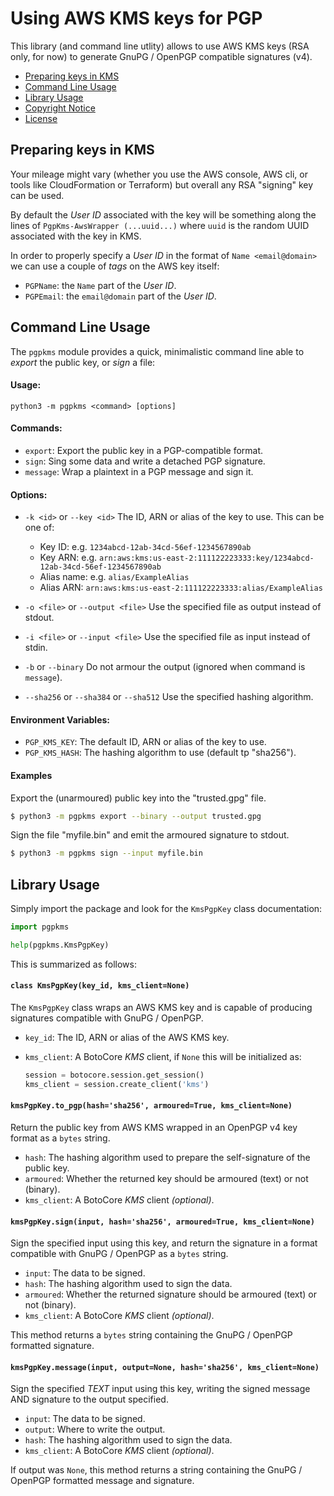 Using AWS KMS keys for PGP
==========================

This library (and command line utlity) allows to use AWS KMS keys (RSA only,
for now) to generate GnuPG / OpenPGP compatible signatures (v4).

* [Preparing keys in KMS](#preparing-keys-in-kms)
* [Command Line Usage](#command-line-usage)
* [Library Usage](#library-usage)
* [Copyright Notice](NOTICE.md)
* [License](LICENSE.md)



Preparing keys in KMS
---------------------

Your mileage might vary (whether you use the AWS console, AWS cli, or tools like
CloudFormation or Terraform) but overall any RSA "signing" key can be used.

By default the _User ID_ associated with the key will be something along the
lines of `PgpKms-AwsWrapper (...uuid...)` where `uuid` is the random UUID
associated with the key in KMS.

In order to properly specify a _User ID_ in the format of `Name <email@domain>`
we can use a couple of _tags_ on the AWS key itself:

* `PGPName`: the `Name` part of the _User ID_.
* `PGPEmail`: the `email@domain` part of the _User ID_.



Command Line Usage
------------------

The `pgpkms` module provides a quick, minimalistic command line able to
_export_ the public key, or _sign_ a file:

#### Usage:

`python3 -m pgpkms <command> [options]`

#### Commands:

* `export`: Export the public key in a PGP-compatible format.
* `sign`: Sing some data and write a detached PGP signature.
* `message`: Wrap a plaintext in a PGP message and sign it.

#### Options:

* `-k <id>` or `--key <id>`
  The ID, ARN or alias of the key to use. This can be one of:
  * Key ID: e.g. `1234abcd-12ab-34cd-56ef-1234567890ab`
  * Key ARN: e.g. `arn:aws:kms:us-east-2:111122223333:key/1234abcd-12ab-34cd-56ef-1234567890ab`
  * Alias name: e.g. `alias/ExampleAlias`
  * Alias ARN: `arn:aws:kms:us-east-2:111122223333:alias/ExampleAlias`

* `-o <file>` or `--output <file>`
  Use the specified file as output instead of stdout.

* `-i <file>` or `--input <file>`
  Use the specified file as input instead of stdin.

* `-b` or `--binary`
  Do not armour the output (ignored when command is `message`).

* `--sha256` or `--sha384` or `--sha512`
  Use the specified hashing algorithm.

#### Environment Variables:

* `PGP_KMS_KEY`: The default ID, ARN or alias of the key to use.
* `PGP_KMS_HASH`: The hashing algorithm to use (default tp "sha256").

#### Examples

Export the (unarmoured) public key into the "trusted.gpg" file.

```bash
$ python3 -m pgpkms export --binary --output trusted.gpg
```

Sign the file "myfile.bin" and emit the armoured signature to stdout.

```bash
$ python3 -m pgpkms sign --input myfile.bin
```



Library Usage
-------------

Simply import the package and look for the `KmsPgpKey` class documentation:

```python
import pgpkms

help(pgpkms.KmsPgpKey)
```

This is summarized as follows:

#### `class KmsPgpKey(key_id, kms_client=None)`

The `KmsPgpKey` class wraps an AWS KMS key and is capable of producing
signatures compatible with GnuPG / OpenPGP.

* `key_id`: The ID, ARN or alias of the AWS KMS key.

* `kms_client`: A BotoCore _KMS_ client, if `None` this will be initialized as:
  ```python
  session = botocore.session.get_session()
  kms_client = session.create_client('kms')
  ```

#### `kmsPgpKey.to_pgp(hash='sha256', armoured=True, kms_client=None)`

Return the public key from AWS KMS wrapped in an OpenPGP v4 key format as a
`bytes` string.

* `hash`: The hashing algorithm used to prepare the self-signature of the public key.
* `armoured`: Whether the returned key should be armoured (text) or not (binary).
* `kms_client`: A BotoCore _KMS_ client _(optional)_.

#### `kmsPgpKey.sign(input, hash='sha256', armoured=True, kms_client=None)`

Sign the specified input using this key, and return the signature in a format
compatible with GnuPG / OpenPGP as a `bytes` string.

* `input`: The data to be signed.
* `hash`: The hashing algorithm used to sign the data.
* `armoured`: Whether the returned signature should be armoured (text) or not (binary).
* `kms_client`: A BotoCore _KMS_ client _(optional)_.

This method returns a `bytes` string containing the GnuPG / OpenPGP formatted
signature.

#### `kmsPgpKey.message(input, output=None, hash='sha256', kms_client=None)`

Sign the specified _TEXT_ input using this key, writing the signed message AND
signature to the output specified.

* `input`: The data to be signed.
* `output`: Where to write the output.
* `hash`: The hashing algorithm used to sign the data.
* `kms_client`: A BotoCore _KMS_ client _(optional)_.

If output was `None`, this method returns a string containing the GnuPG /
OpenPGP formatted message and signature.
